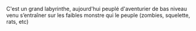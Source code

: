 C'est un grand labyrinthe, aujourd'hui peuplé d'aventurier de bas niveau venu s’entraîner sur les faibles monstre qui le peuple (zombies, squelette, rats, etc)
